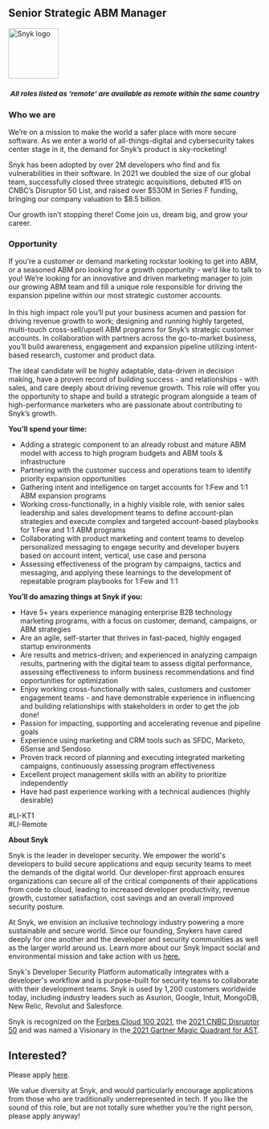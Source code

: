 Senior Strategic ABM Manager
---

<img src="https://res.cloudinary.com/snyk/image/upload/v1537345894/press-kit/brand/logo-black.png" width="100" alt="Snyk logo" />

<h3 style="text-align: center;"><em><strong><sub>All roles listed as ‘remote’ are available as remote within the same country</sub></strong></em></h3>
<h3><strong>Who we are<br></strong></h3>
<p>We’re on a mission to make the world a safer place with more secure software. As we enter a world of all-things-digital and cybersecurity takes center stage in it, the demand for Snyk’s product is sky-rocketing!&nbsp;&nbsp;</p>
<p>Snyk has been adopted by over 2M developers who find and fix vulnerabilities in their software. In 2021 we doubled the size of our global team, successfully closed three strategic acquisitions, debuted #15 on CNBC’s Disruptor 50 List, and raised over $530M in Series F funding, bringing our company valuation to $8.5 billion.&nbsp;</p>
<p>Our growth isn’t stopping there! Come join us, dream big, and grow your career.</p>
<h3><strong>Opportunity</strong></h3>
<p><span style="font-weight: 400;">If you’re a customer or demand marketing rockstar looking to get into ABM, or a seasoned ABM pro looking for a growth opportunity - we’d like to talk to you! We’re looking for an innovative and driven marketing manager to join our growing ABM team and fill a unique role responsible for driving the expansion pipeline within our most strategic customer accounts. </span><span style="font-weight: 400;"><br></span><span style="font-weight: 400;"><br></span><span style="font-weight: 400;">In this high impact role you’ll put your business acumen and passion for driving revenue growth to work; designing and running highly targeted, multi-touch cross-sell/upsell ABM programs for Snyk’s strategic customer accounts. In collaboration with partners across the go-to-market business, you’ll build awareness, engagement and expansion pipeline utilizing intent-based research, customer and product data.&nbsp;</span></p>
<p><span style="font-weight: 400;">T</span><span style="font-weight: 400;">he ideal candidate will be highly adaptable, data-driven in decision making, have a proven record of building success - and relationships - with sales, and care deeply about driving revenue growth. This role will offer you the opportunity to shape and build a strategic program alongside a team of high-performance marketers who are passionate about contributing to Snyk’s growth.&nbsp;</span></p>
<p><strong>You’ll spend your time:</strong><span style="font-weight: 400;"><br></span></p>
<ul>
<li style="font-weight: 400;"><span style="font-weight: 400;">Adding a strategic component to an already robust and mature ABM model with access to high program budgets and ABM tools &amp; infrastructure</span></li>
<li style="font-weight: 400;"><span style="font-weight: 400;">Partnering with the customer success and operations team to identify priority expansion opportunities</span></li>
<li style="font-weight: 400;"><span style="font-weight: 400;">Gathering intent and intelligence on target accounts </span><span style="font-weight: 400;">for 1:Few and 1:1 ABM expansion programs</span></li>
<li style="font-weight: 400;"><span style="font-weight: 400;">Working cross-functionally, in a highly visible role, with senior sales leadership and sales development teams to define account-plan strategies and execute complex and targeted account-based playbooks for 1:Few and 1:1 ABM programs</span></li>
<li style="font-weight: 400;"><span style="font-weight: 400;">Collaborating with product marketing and content teams to develop personalized messaging to engage security and developer buyers based on account intent, vertical, use case and persona</span></li>
<li style="font-weight: 400;"><span style="font-weight: 400;">Assessing effectiveness of the program by campaigns, tactics and messaging, and applying these learnings to the development of repeatable program playbooks for 1:Few and 1:1&nbsp;</span></li>
</ul>
<p><strong>You’ll do amazing things at Snyk if you:&nbsp;</strong></p>
<ul>
<li style="font-weight: 400;"><span style="font-weight: 400;">Have 5+ years experience managing enterprise B2B technology marketing programs, with a focus on customer, demand, campaigns, or ABM strategies</span></li>
<li style="font-weight: 400;"><span style="font-weight: 400;">Are an agile, self-starter that thrives in fast-paced, highly engaged startup environments</span></li>
<li style="font-weight: 400;"><span style="font-weight: 400;">Are results and metrics-driven; and experienced in analyzing campaign results, partnering with the digital team to assess digital performance, assessing effectiveness to inform business recommendations and find opportunities for optimization</span></li>
<li style="font-weight: 400;"><span style="font-weight: 400;">Enjoy working cross-functionally with sales, customers and customer engagement teams - and have demonstrable experience in influencing and building relationships with stakeholders in order to get the job done!&nbsp;</span></li>
<li style="font-weight: 400;"><span style="font-weight: 400;">Passion for impacting, supporting and accelerating revenue and pipeline goals&nbsp;</span></li>
<li style="font-weight: 400;"><span style="font-weight: 400;">Experience using marketing and CRM tools such as SFDC, Marketo, 6Sense and Sendoso&nbsp;</span></li>
<li style="font-weight: 400;"><span style="font-weight: 400;">Proven track record of planning and executing integrated marketing campaigns, continuously assessing program effectiveness</span></li>
<li style="font-weight: 400;"><span style="font-weight: 400;">Excellent project management skills with an ability to prioritize independently</span></li>
<li style="font-weight: 400;"><span style="font-weight: 400;">Have had past experience working with a technical audiences (highly desirable)</span></li>
</ul>
<p><span style="font-weight: 400;">#LI-KT1<br></span><span style="font-weight: 400;">#LI-Remote</span></p><div class="content-conclusion"><p><strong>About Snyk</strong></p>
<p><span style="font-weight: 400;">Snyk is the leader in developer security. We empower the world's developers to build secure applications and equip security teams to meet the demands of the digital world. Our developer-first approach ensures organizations can secure all of the critical components of their applications from code to cloud, leading to increased developer productivity, revenue growth, customer satisfaction, cost savings and an overall improved security posture.&nbsp;</span></p>
<p><span style="font-weight: 400;">At Snyk, we envision an inclusive technology industry powering a more sustainable and secure world.</span> <span style="font-weight: 400;">Since our founding, Snykers have cared deeply for one another and the developer and security communities as well as the larger world around us. Learn more about our Snyk Impact social and environmental mission and take action with us </span><a href="https://snyk.io/about/snyk-impact/"><span style="font-weight: 400;">here.</span></a></p>
<p><span style="font-weight: 400;">Snyk's Developer Security Platform automatically integrates with a developer's workflow and is purpose-built for security teams to collaborate with their development teams. Snyk is used by 1,200 customers worldwide today, including industry leaders such as Asurion, Google, Intuit, MongoDB, New Relic, Revolut and Salesforce.</span></p>
<p><span style="font-weight: 400;">Snyk is recognized on the </span><a href="https://www.forbes.com/cloud100/#6f24b5ba5f94"><span style="font-weight: 400;">Forbes Cloud 100 2021</span></a><span style="font-weight: 400;">, the </span><a href="https://www.cnbc.com/2021/05/25/these-are-the-2021-cnbc-disruptor-50-companies.html"><span style="font-weight: 400;">2021 CNBC Disruptor 50</span></a><span style="font-weight: 400;"> and was named a Visionary in the</span><a href="https://snyk.io/blog/snyk-visionary-2021-gartner-magic-quadrant-for-ast/"><span style="font-weight: 400;"> 2021 Gartner Magic Quadrant for AST</span></a><span style="font-weight: 400;">.</span></p></div>

Interested?
---

Please apply [here](https://boards.greenhouse.io/snyk/jobs/5733966002#app).

We value diversity at Snyk, and would particularly encourage applications from those who are traditionally underrepresented in tech.
If you like the sound of this role, but are not totally sure whether you’re the right person, please apply anyway!
